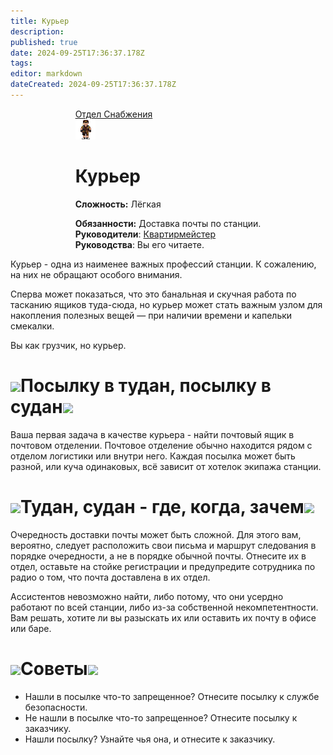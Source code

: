 ```yaml
---
title: Курьер
description: 
published: true
date: 2024-09-25T17:36:37.178Z
tags: 
editor: markdown
dateCreated: 2024-09-25T17:36:37.178Z
---
```


<div style="display: flex; justify-content: center;">
<div class="roles-passport cargo">
  <div class="title cargo"><a href="/roles">Отдел Снабжения</a></div>
  <div>
    <div><div><img class="courier" src="/roles/courier.png"></div></div>
  <div><div>
    <h1>Курьер</h1>
    <p><strong>Сложность:</strong> Лёгкая</p>
    <strong>Обязанности:</strong> Доставка почты по станции.<br>
    <b>Руководители</b>: <a href="/roles/quartermaster">Квартирмейстер</a><br>
    <b>Руководства</b>: Вы его читаете.
  </div></div>
  </div>
</div>
</div>

Курьер - одна из наименее важных профессий станции. К сожалению, на них не обращают особого внимания.

Сперва может показаться, что это банальная и скучная работа по тасканию ящиков туда-сюда, но курьер может стать важным узлом для накопления полезных вещей — при наличии времени и капельки смекалки.

Вы как грузчик, но курьер.

# <img class="h1z" src="/delm1.gif">Посылку в тудан, посылку в судан<img class="h1z" src="/delm1.gif">

Ваша первая задача в качестве курьера - найти почтовый ящик в почтовом отделении. Почтовое отделение обычно находится рядом с отделом логистики или внутри него. Каждая посылка может быть разной, или куча одинаковых, всё зависит от хотелок экипажа станции. 

# <img class="h1z" src="/bagc.png">Тудан, судан - где, когда, зачем<img class="h1z" src="/bagc.png">

Очередность доставки почты может быть сложной. Для этого вам, вероятно, следует расположить свои письма и маршрут следования в порядке очередности, а не в порядке обычной почты. Отнесите их в отдел, оставьте на стойке регистрации и предупредите сотрудника по радио о том, что почта доставлена в их отдел.

Ассистентов невозможно найти, либо потому, что они усердно работают по всей станции, либо из-за собственной некомпетентности. Вам решать, хотите ли вы разыскать их или оставить их почту в офисе или баре. 

# <img class="h1z" src="/mailboxcourier.png">Советы<img class="h1z" src="/mailboxcourier.png">

- Нашли в посылке что-то запрещенное? Отнесите посылку к службе безопасности.
- Не нашли в посылке что-то запрещенное? Отнесите посылку к заказчику.
- Нашли посылку? Узнайте чья она, и отнесите к заказчику.


<div class="table"></div>

